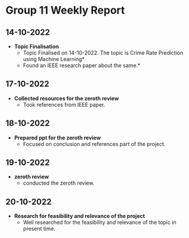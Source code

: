 # Group 11 Weekly Report

## 14-10-2022

- **Topic Finalisation**
     - Topic Finalised on 14-10-2022. The topic is Crime Rate Prediction using Machine Learning*
     - Found an IEEE research paper about the same.*
## 17-10-2022

- **Collected resources for the zeroth review**
     - Took references from IEEE paper.

## 18-10-2022

- **Prepared ppt for the zeroth review**
     - Focused on conclusion and references part of the project.

## 19-10-2022

- **zeroth review**
     - conducted the zeroth review.
  
## 20-10-2022

- **Research for feasibility and relevance of the project**
     - Well researched for the feasibility and relevance of the topic in present time.
 
